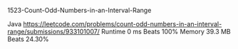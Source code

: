 1523-Count-Odd-Numbers-in-an-Interval-Range


Java
https://leetcode.com/problems/count-odd-numbers-in-an-interval-range/submissions/933101007/
Runtime
0 ms
Beats
100%
Memory
39.3 MB
Beats
24.30%
